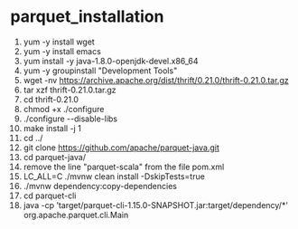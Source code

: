 # parquet_installation

1) yum -y install wget
2) yum -y install emacs
3) yum install -y java-1.8.0-openjdk-devel.x86_64
4) yum -y groupinstall "Development Tools"
5) wget -nv https://archive.apache.org/dist/thrift/0.21.0/thrift-0.21.0.tar.gz
6) tar xzf thrift-0.21.0.tar.gz
7) cd thrift-0.21.0
8) chmod +x ./configure
9) ./configure --disable-libs
10) make install -j 1
11) cd ../
12) git clone https://github.com/apache/parquet-java.git
13) cd parquet-java/
14) remove the line "<module>parquet-scala</module>" from the file pom.xml
15) LC_ALL=C ./mvnw clean install -DskipTests=true
16) ./mvnw dependency:copy-dependencies
17) cd parquet-cli
18) java -cp 'target/parquet-cli-1.15.0-SNAPSHOT.jar:target/dependency/*' org.apache.parquet.cli.Main
